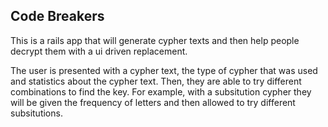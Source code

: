 ## Code Breakers

This is a rails app that will generate cypher texts and then help people decrypt them with a ui driven replacement.

The user is presented with a cypher text, the type of cypher that was used and statistics about the cypher text. Then, they are able to try different combinations to find the key. For example, with a subsitution cypher they will be given the frequency of letters and then allowed to try different subsitutions.
